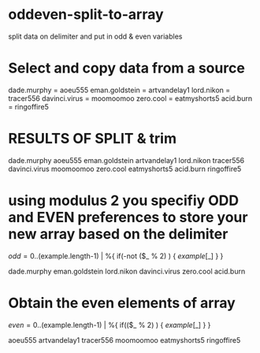 # oddeven-split-to-array
split data on delimiter and put in odd & even variables

# Select and copy data from a source

dade.murphy = aoeu555
eman.goldstein = artvandelay1
lord.nikon = tracer556
davinci.virus = moomoomoo
zero.cool = eatmyshorts5
acid.burn = ringoffire5

# RESULTS OF SPLIT & trim

dade.murphy
aoeu555
eman.goldstein
artvandelay1
lord.nikon
tracer556
davinci.virus
moomoomoo
zero.cool
eatmyshorts5
acid.burn
ringoffire5

#	using modulus 2 you specifiy ODD and EVEN preferences to store your new array based on the delimiter

$odd=0..($example.length-1) | %{ if(-not ($_ % 2) ) { $example[$_] } }

dade.murphy
eman.goldstein
lord.nikon
davinci.virus
zero.cool
acid.burn

# Obtain the even elements of array

$even=0..($example.length-1) | %{ if(($_ % 2) ) { $example[$_] } }
 
aoeu555
artvandelay1
tracer556
moomoomoo
eatmyshorts5
ringoffire5
 
